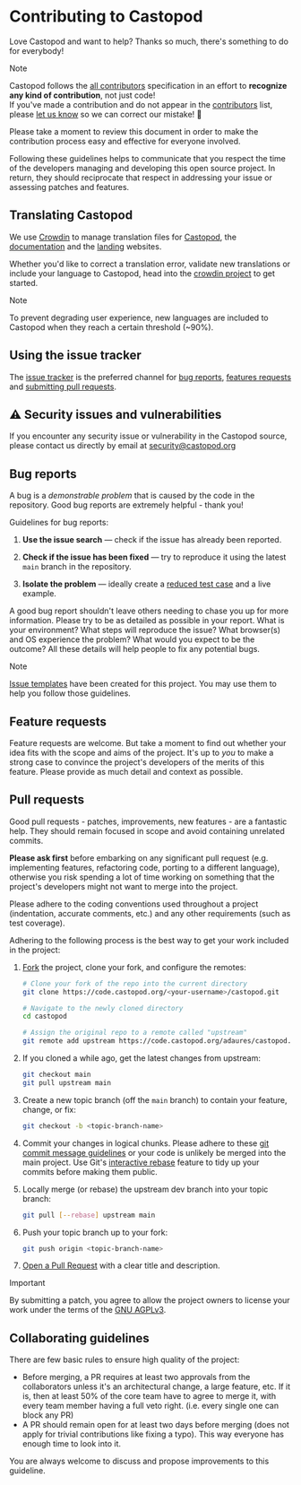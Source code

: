 # Contributing to Castopod

Love Castopod and want to help? Thanks so much, there's something to do for
everybody!

> [!NOTE]  
> Castopod follows the [all contributors](https://allcontributors.org/)
> specification in an effort to **recognize any kind of contribution**, not just
> code!  
> If you've made a contribution and do not appear in the
> [contributors](../index.md#contributors-✨) list, please
> [let us know](../index.md#contact) so we can correct our mistake! 🙂

Please take a moment to review this document in order to make the contribution
process easy and effective for everyone involved.

Following these guidelines helps to communicate that you respect the time of the
developers managing and developing this open source project. In return, they
should reciprocate that respect in addressing your issue or assessing patches
and features.

## Translating Castopod

We use [Crowdin](https://translate.castopod.org/) to manage translation files
for [Castopod](https://code.castopod.org/), the
[documentation](https://docs.castopod.org/) and the
[landing](https://castopod.org/) websites.

Whether you'd like to correct a translation error, validate new translations or
include your language to Castopod, head into the
[crowdin project](https://translate.castopod.org/) to get started.

> [!NOTE]  
> To prevent degrading user experience, new languages are included to Castopod
> when they reach a certain threshold (~90%).

## Using the issue tracker

The [issue tracker](https://code.castopod.org/adaures/castopod/-/issues) is the
preferred channel for [bug reports](#bug-reports),
[features requests](#feature-requests) and
[submitting pull requests](#pull-requests).

## ⚠️ Security issues and vulnerabilities

If you encounter any security issue or vulnerability in the Castopod source,
please contact us directly by email at
[security@castopod.org](mailto:security@castopod.org)

## Bug reports

A bug is a _demonstrable problem_ that is caused by the code in the repository.
Good bug reports are extremely helpful - thank you!

Guidelines for bug reports:

1. **Use the issue search** &mdash; check if the issue has already been
   reported.

2. **Check if the issue has been fixed** &mdash; try to reproduce it using the
   latest `main` branch in the repository.

3. **Isolate the problem** &mdash; ideally create a
   [reduced test case](https://css-tricks.com/reduced-test-cases/) and a live
   example.

A good bug report shouldn't leave others needing to chase you up for more
information. Please try to be as detailed as possible in your report. What is
your environment? What steps will reproduce the issue? What browser(s) and OS
experience the problem? What would you expect to be the outcome? All these
details will help people to fix any potential bugs.

> [!NOTE]  
> [Issue templates](https://docs.gitlab.com/ee/user/project/description_templates.html#using-the-templates) have
> been created for this project. You may use them to help you follow those
> guidelines.

## Feature requests

Feature requests are welcome. But take a moment to find out whether your idea
fits with the scope and aims of the project. It's up to _you_ to make a strong
case to convince the project's developers of the merits of this feature. Please
provide as much detail and context as possible.

## Pull requests

Good pull requests - patches, improvements, new features - are a fantastic help.
They should remain focused in scope and avoid containing unrelated commits.

**Please ask first** before embarking on any significant pull request (e.g.
implementing features, refactoring code, porting to a different language),
otherwise you risk spending a lot of time working on something that the
project's developers might not want to merge into the project.

Please adhere to the coding conventions used throughout a project (indentation,
accurate comments, etc.) and any other requirements (such as test coverage).

Adhering to the following process is the best way to get your work included in
the project:

1. [Fork](https://docs.gitlab.com/ee/gitlab-basics/fork-project.html) the
   project, clone your fork, and configure the remotes:

   ```bash
   # Clone your fork of the repo into the current directory
   git clone https://code.castopod.org/<your-username>/castopod.git

   # Navigate to the newly cloned directory
   cd castopod

   # Assign the original repo to a remote called "upstream"
   git remote add upstream https://code.castopod.org/adaures/castopod.git
   ```

2. If you cloned a while ago, get the latest changes from upstream:

   ```bash
   git checkout main
   git pull upstream main
   ```

3. Create a new topic branch (off the `main` branch) to contain your feature,
   change, or fix:

   ```bash
   git checkout -b <topic-branch-name>
   ```

4. Commit your changes in logical chunks. Please adhere to these
   [git commit message guidelines](https://conventionalcommits.org/) or your
   code is unlikely be merged into the main project. Use Git's
   [interactive rebase](https://help.github.com/articles/about-git-rebase/)
   feature to tidy up your commits before making them public.

5. Locally merge (or rebase) the upstream dev branch into your topic branch:

   ```bash
   git pull [--rebase] upstream main
   ```

6. Push your topic branch up to your fork:

   ```bash
   git push origin <topic-branch-name>
   ```

7. [Open a Pull Request](https://docs.gitlab.com/ee/user/project/merge_requests/creating_merge_requests.html#new-merge-request-from-a-fork)
   with a clear title and description.

> [!IMPORTANT]  
> By submitting a patch, you agree to allow the project owners to license your
> work under the terms of the
> [GNU AGPLv3](https://code.castopod.org/adaures/castopod/-/blob/develop/LICENSE.md).

## Collaborating guidelines

There are few basic rules to ensure high quality of the project:

- Before merging, a PR requires at least two approvals from the collaborators
  unless it's an architectural change, a large feature, etc. If it is, then at
  least 50% of the core team have to agree to merge it, with every team member
  having a full veto right. (i.e. every single one can block any PR)
- A PR should remain open for at least two days before merging (does not apply
  for trivial contributions like fixing a typo). This way everyone has enough
  time to look into it.

You are always welcome to discuss and propose improvements to this guideline.
